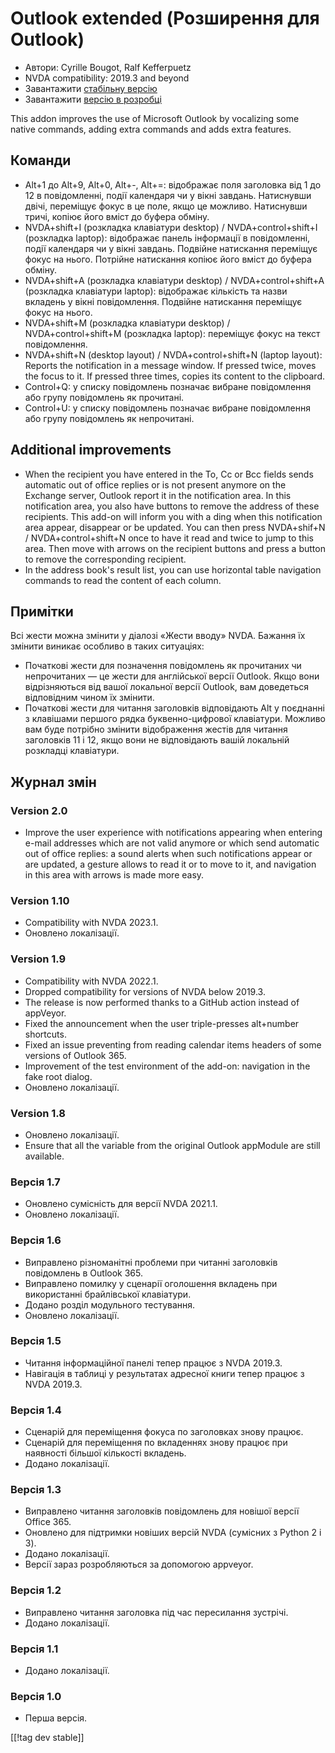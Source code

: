 # Outlook extended (Розширення для Outlook) #

* Автори: Cyrille Bougot, Ralf Kefferpuetz
* NVDA compatibility: 2019.3 and beyond
* Завантажити [стабільну версію][1]
* Завантажити [версію в розробці][2]

This addon improves the use of Microsoft Outlook by vocalizing some native
commands, adding extra commands and adds extra features.

## Команди

* Alt+1  до Alt+9, Alt+0, Alt+-, Alt+=: відображає поля заголовка від 1 до
  12 в повідомленні, події календаря чи у вікні завдань. Натиснувши двічі,
  переміщує фокус в це поле, якщо це можливо. Натиснувши тричі, копіює його
  вміст до буфера обміну.
* NVDA+shift+I (розкладка клавіатури desktop) / NVDA+control+shift+I
  (розкладка laptop): відображає панель інформації в повідомленні, події
  календаря чи у вікні завдань. Подвійне натискання  переміщує фокус на
  нього. Потрійне натискання копіює його вміст до буфера обміну.
* NVDA+shift+A (розкладка клавіатури desktop) / NVDA+control+shift+A
  (розкладка клавіатури laptop): відображає кількість та назви вкладень у
  вікні повідомлення. Подвійне натискання переміщує фокус на нього.
* NVDA+shift+M (розкладка клавіатури desktop) / NVDA+control+shift+M
  (розкладка laptop): переміщує фокус на текст повідомлення.
* NVDA+shift+N (desktop layout) / NVDA+control+shift+N (laptop layout):
  Reports the notification in a message window. If pressed twice, moves the
  focus to it. If pressed three times, copies its content to the clipboard.
* Control+Q: у списку повідомлень позначає вибране повідомлення або групу
  повідомлень як прочитані.
* Control+U: у списку повідомлень позначає вибране повідомлення або групу
  повідомлень як непрочитані.

## Additional improvements

* When the recipient you have entered in the To, Cc or Bcc fields sends
  automatic out of office replies or is not present anymore on the Exchange
  server, Outlook report it in the notification area. In this notification
  area, you also have buttons to remove the address of these recipients.
  This add-on will inform you with a ding when this notification area
  appear, disappear or be updated. You can then press NVDA+shif+N /
  NVDA+control+shift+N once to have it read and twice to jump to this
  area. Then move with arrows on the recipient buttons and press a button to
  remove the corresponding recipient.
* In the address book's result list, you can use horizontal table navigation
  commands to read the content of each column.
  
## Примітки

Всі жести можна змінити у діалозі «Жести вводу» NVDA. Бажання їх змінити
виникає особливо в таких ситуаціях:

* Початкові жести для позначення повідомлень як прочитаних чи непрочитаних —
  це жести для англійської версії Outlook. Якщо вони відрізняються від вашої
  локальної версії Outlook, вам доведеться відповідним чином їх змінити.
* Початкові жести для читання заголовків відповідають Alt у поєднанні з
  клавішами першого рядка буквенно-цифрової клавіатури. Можливо вам буде
  потрібно змінити відображення жестів для читання заголовків 11 і 12, якщо
  вони не відповідають вашій локальній розкладці клавіатури.

## Журнал змін

### Version 2.0

* Improve the user experience with notifications appearing when entering
  e-mail addresses which are not valid anymore or which send automatic out
  of office replies: a sound alerts when such notifications appear or are
  updated, a gesture allows to read it or to move to it, and navigation in
  this area with arrows is made more easy.

### Version 1.10

* Compatibility with NVDA 2023.1.
* Оновлено локалізації.

### Version 1.9

* Compatibility with NVDA 2022.1.
* Dropped compatibility for versions of NVDA below 2019.3.
* The release is now performed thanks to a GitHub action instead of
  appVeyor.
* Fixed the announcement when the user triple-presses alt+number shortcuts.
* Fixed an issue preventing from reading calendar items headers of some
  versions of Outlook 365.
* Improvement of the test environment of the add-on: navigation in the fake
  root dialog.
* Оновлено локалізації.

### Version 1.8

* Оновлено локалізації.
* Ensure that all the variable from the original Outlook appModule are still
  available.

### Версія 1.7

* Оновлено сумісність для версії NVDA 2021.1.
* Оновлено локалізації.

### Версія 1.6

* Виправлено різноманітні проблеми при читанні заголовків повідомлень в
  Outlook 365.
* Виправлено помилку у сценарії  оголошення вкладень при використанні
  брайлівської клавіатури.
* Додано розділ модульного тестування.
* Оновлено локалізації.

### Версія 1.5

* Читання інформаційної панелі тепер працює з NVDA 2019.3.
* Навігація в таблиці у результатах адресної книги тепер працює з NVDA
  2019.3.

### Версія 1.4

* Сценарій для переміщення фокуса по заголовках знову працює.
* Сценарій для переміщення по вкладеннях знову працює при наявності більшої
  кількості вкладень.
* Додано локалізації.

### Версія 1.3

* Виправлено читання заголовків повідомлень для новішої версії Office 365.
* Оновлено для підтримки новіших версій NVDA (сумісних з Python 2 і 3).
* Додано локалізації.
* Версії зараз розробляються за допомогою appveyor.

### Версія 1.2

* Виправлено читання заголовка під час пересилання зустрічі.
* Додано локалізації.

### Версія 1.1

* Додано локалізації.

### Версія 1.0

* Перша версія.

[[!tag dev stable]]

[1]: https://addons.nvda-project.org/files/get.php?file=outlookextended

[2]: https://addons.nvda-project.org/files/get.php?file=outlookextended-dev
